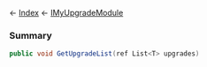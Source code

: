 ← [Index](Api-Index) ← [IMyUpgradeModule](Sandbox.ModAPI.Ingame.IMyUpgradeModule)

### Summary

```csharp
public void GetUpgradeList(ref List<T> upgrades)
```

